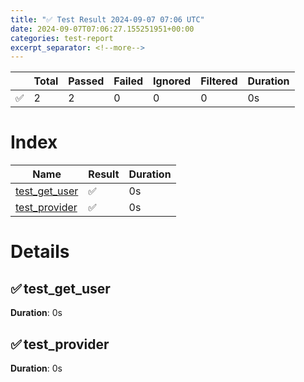 ```yaml
---
title: "✅ Test Result 2024-09-07 07:06 UTC"
date: 2024-09-07T07:06:27.155251951+00:00
categories: test-report
excerpt_separator: <!--more-->
---
```



| | Total | Passed | Failed | Ignored | Filtered | Duration |
| --- | ----- | -------| ------ | ------- | -------- | -------- |
| ✅ | 2 | 2 | 0 | 0 | 0 | 0s |



<!--more-->

# Index

| Name | Result | Duration |
| ---- | ------ | -------- |
| [test_get_user](#test_get_user) | ✅ | 0s | 
| [test_provider](#test_provider) | ✅ | 0s | 


# Details

## ✅ test_get_user<a id="test_get_user"></a>

**Duration**: 0s

## ✅ test_provider<a id="test_provider"></a>

**Duration**: 0s
